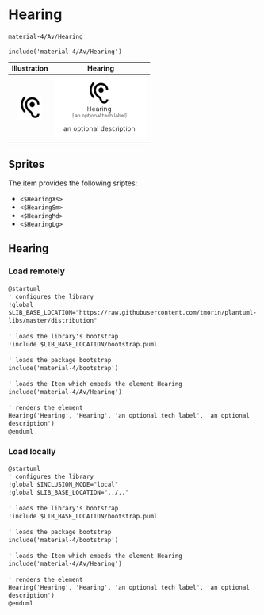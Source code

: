 # Hearing


```text
material-4/Av/Hearing
```

```text
include('material-4/Av/Hearing')
```



| Illustration | Hearing |
| :---: | :---: |
| ![illustration for Illustration](../../material-4/Av/Hearing.png) | ![illustration for Hearing](../../material-4/Av/Hearing.Local.png) |



## Sprites
The item provides the following sriptes:

- `<$HearingXs>`
- `<$HearingSm>`
- `<$HearingMd>`
- `<$HearingLg>`





## Hearing

### Load remotely
```plantuml
@startuml
' configures the library
!global $LIB_BASE_LOCATION="https://raw.githubusercontent.com/tmorin/plantuml-libs/master/distribution"

' loads the library's bootstrap
!include $LIB_BASE_LOCATION/bootstrap.puml

' loads the package bootstrap
include('material-4/bootstrap')

' loads the Item which embeds the element Hearing
include('material-4/Av/Hearing')

' renders the element
Hearing('Hearing', 'Hearing', 'an optional tech label', 'an optional description')
@enduml
```

### Load locally
```plantuml
@startuml
' configures the library
!global $INCLUSION_MODE="local"
!global $LIB_BASE_LOCATION="../.."

' loads the library's bootstrap
!include $LIB_BASE_LOCATION/bootstrap.puml

' loads the package bootstrap
include('material-4/bootstrap')

' loads the Item which embeds the element Hearing
include('material-4/Av/Hearing')

' renders the element
Hearing('Hearing', 'Hearing', 'an optional tech label', 'an optional description')
@enduml
```

